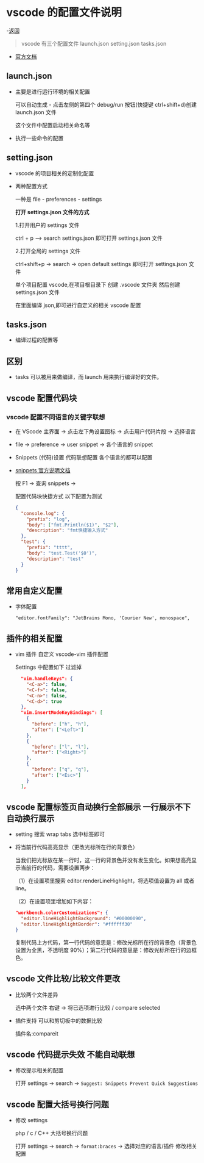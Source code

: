 # vscode 的配置文件说明

-[返回](./README.md)

> vscode 有三个配置文件 launch.json setting.json tasks.json

- [官方文档](https://code.visualstudio.com/docs)

## launch.json

- 主要是进行运行环境的相关配置

  可以自动生成 - 点击左侧的第四个 debug/run 按钮(快捷键 ctrl+shift+d)创建 launch.json 文件

  这个文件中配置启动相关命名等

- 执行一些命令的配置

## setting.json

- vscode 的项目相关的定制化配置

- 两种配置方式

  一种是 file - preferences - settings

  **打开 settings.json 文件的方式**

  1.打开用户的 settings 文件

  ctrl + p --> search settings.json 即可打开 settings.json 文件

  2.打开全局的 settings 文件

  ctrl+shift+p -> search -> open default settings 即可打开 settings.json 文件

  单个项目配置 vscode,在项目根目录下 创建 .vscode 文件夹 然后创建 settings.json 文件

  在里面编译 json,即可进行自定义的相关 vscode 配置

## tasks.json

- 编译过程的配置等

## 区别

- tasks 可以被用来做编译，而 launch 用来执行编译好的文件。

## vscode 配置代码块

### vscode 配置不同语言的关键字联想

- 在 VScode 主界面 -> 点击左下角设置图标 -> 点击用户代码片段 -> 选择语言

- file -> preference -> user snippet -> 各个语言的 snippet

- Snippets (代码)设置 代码联想配置 各个语言的都可以配置

- [snippets 官方说明文档](https://code.visualstudio.com/docs/editor/userdefinedsnippets)

  按 F1 -> 查询 snippets ->

  配置代码块快捷方式 以下配置为测试

  ```json
  {
    "console.log": {
      "prefix": "log",
      "body": ["fmt.Println($1)", "$2"],
      "description": "fmt快捷输入方式"
    },
    "test": {
      "prefix": "tttt",
      "body": "test.Test('$0')",
      "description": "test"
    }
  }
  ```

## 常用自定义配置

- 字体配置

  `"editor.fontFamily": "JetBrains Mono, 'Courier New', monospace",`

## 插件的相关配置

- vim 插件 自定义 vscode-vim 插件配置

  Settings 中配置如下 过滤掉

  ```json
    "vim.handleKeys": {
      "<C-a>": false,
      "<C-f>": false,
      "<C-n>": false,
      "<C-d>": true
    },
    "vim.insertModeKeyBindings": [
      {
        "before": ["h", "h"],
        "after": ["<Left>"]
      },
      {
        "before": ["l", "l"],
        "after": ["<Right>"]
      },
      {
        "before": ["q", "q"],
        "after": ["<Esc>"]
      }
    ],
  ```

## vscode 配置标签页自动换行全部展示 一行展示不下自动换行展示

- setting 搜索 wrap tabs 选中标签即可

- 将当前行代码高亮显示（更改光标所在行的背景色）

  当我们把光标放在某一行时，这一行的背景色并没有发生变化。如果想高亮显示当前行的代码，需要设置两步：

  （1）在设置项里搜索 editor.renderLineHighlight，将选项值设置为 all 或者 line。

  （2）在设置项里增加如下内容：

  ```json
  "workbench.colorCustomizations": {
    "editor.lineHighlightBackground": "#00000090",
    "editor.lineHighlightBorder": "#ffffff30"
  }
  ```

  复制代码上方代码，第一行代码的意思是：修改光标所在行的背景色（背景色设置为全黑，不透明度 90%）；第二行代码的意思是：修改光标所在行的边框色。

## vscode 文件比较/比较文件更改

- 比较两个文件差异

  选中两个文件 右键 -> 将已选项进行比较 / compare selected

- 插件支持 可以和剪切板中的数据比较

  插件名:compareit

## vscode 代码提示失效 不能自动联想

- 修改提示相关的配置

  打开 settings -> search -> `Suggest: Snippets Prevent Quick Suggestions`

## vscode 配置大括号换行问题

- 修改 settings

  php / c / C++ 大括号换行问题
  
  打开 settings -> search -> `format:braces` -> 选择对应的语言/插件 修改相关配置
